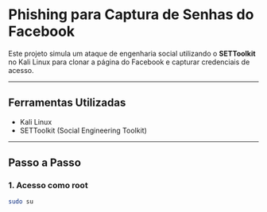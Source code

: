 # Phishing para Captura de Senhas do Facebook

Este projeto simula um ataque de engenharia social utilizando o **SETToolkit** no Kali Linux para clonar a página do Facebook e capturar credenciais de acesso.

---

## Ferramentas Utilizadas

- Kali Linux
- SETToolkit (Social Engineering Toolkit)

---

## Passo a Passo

### 1. Acesso como root
```bash
sudo su
